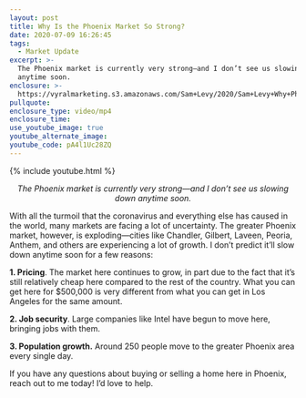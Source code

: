 ```yaml
---
layout: post
title: Why Is the Phoenix Market So Strong?
date: 2020-07-09 16:26:45
tags:
  - Market Update
excerpt: >-
  The Phoenix market is currently very strong—and I don’t see us slowing down
  anytime soon.
enclosure: >-
  https://vyralmarketing.s3.amazonaws.com/Sam+Levy/2020/Sam+Levy+Why+Phoenix+Is+a+Strong+Market+3.mp4
pullquote:
enclosure_type: video/mp4
enclosure_time:
use_youtube_image: true
youtube_alternate_image:
youtube_code: pA4l1Uc28ZQ
---
```


{% include youtube.html %}

<p style="text-align: center;"><em>The Phoenix market is currently very strong—and I don’t see us slowing down anytime soon.</em></p>

With all the turmoil that the coronavirus and everything else has caused in the world, many markets are facing a lot of uncertainty. The greater Phoenix market, however, is exploding—cities like Chandler, Gilbert, Laveen, Peoria, Anthem, and others are experiencing a lot of growth. I don’t predict it’ll slow down anytime soon for a few reasons:

**1\. Pricing**. The market here continues to grow, in part due to the fact that it’s still relatively cheap here compared to the rest of the country. What you can get here for $500,000 is very different from what you can get in Los Angeles for the same amount.

**2\. Job security**. Large companies like Intel have begun to move here, bringing jobs with them.

**3\. Population growth.** Around 250 people move to the greater Phoenix area every single day.

If you have any questions about buying or selling a home here in Phoenix, reach out to me today\! I’d love to help.